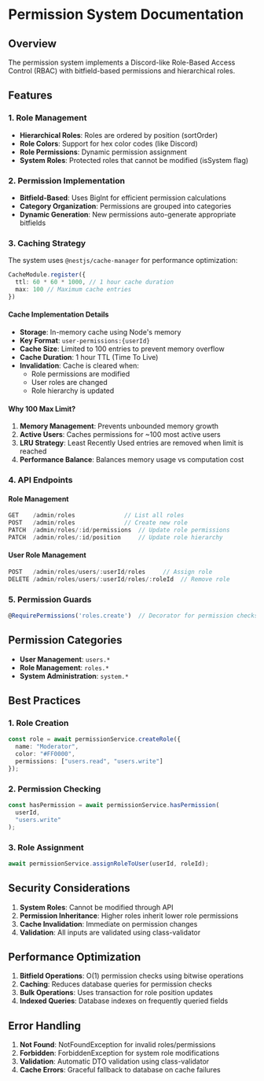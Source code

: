 # Permission System Documentation

## Overview
The permission system implements a Discord-like Role-Based Access Control (RBAC) with bitfield-based permissions and hierarchical roles.

## Features

### 1. Role Management
- **Hierarchical Roles**: Roles are ordered by position (sortOrder)
- **Role Colors**: Support for hex color codes (like Discord)
- **Role Permissions**: Dynamic permission assignment
- **System Roles**: Protected roles that cannot be modified (isSystem flag)

### 2. Permission Implementation
- **Bitfield-Based**: Uses BigInt for efficient permission calculations
- **Category Organization**: Permissions are grouped into categories
- **Dynamic Generation**: New permissions auto-generate appropriate bitfields

### 3. Caching Strategy
The system uses `@nestjs/cache-manager` for performance optimization:

```typescript
CacheModule.register({
  ttl: 60 * 60 * 1000, // 1 hour cache duration
  max: 100 // Maximum cache entries
})
```

#### Cache Implementation Details
- **Storage**: In-memory cache using Node's memory
- **Key Format**: `user-permissions:{userId}`
- **Cache Size**: Limited to 100 entries to prevent memory overflow
- **Cache Duration**: 1 hour TTL (Time To Live)
- **Invalidation**: Cache is cleared when:
  - Role permissions are modified
  - User roles are changed
  - Role hierarchy is updated

#### Why 100 Max Limit?
1. **Memory Management**: Prevents unbounded memory growth
2. **Active Users**: Caches permissions for ~100 most active users
3. **LRU Strategy**: Least Recently Used entries are removed when limit is reached
4. **Performance Balance**: Balances memory usage vs computation cost

### 4. API Endpoints

#### Role Management
```typescript
GET    /admin/roles              // List all roles
POST   /admin/roles              // Create new role
PATCH  /admin/roles/:id/permissions  // Update role permissions
PATCH  /admin/roles/:id/position     // Update role hierarchy
```

#### User Role Management
```typescript
POST   /admin/roles/users/:userId/roles     // Assign role
DELETE /admin/roles/users/:userId/roles/:roleId  // Remove role
```

### 5. Permission Guards
```typescript
@RequirePermissions('roles.create')  // Decorator for permission checks
```

## Permission Categories
- **User Management**: `users.*`
- **Role Management**: `roles.*`
- **System Administration**: `system.*`

## Best Practices

### 1. Role Creation
```typescript
const role = await permissionService.createRole({
  name: "Moderator",
  color: "#FF0000",
  permissions: ["users.read", "users.write"]
});
```

### 2. Permission Checking
```typescript
const hasPermission = await permissionService.hasPermission(
  userId,
  "users.write"
);
```

### 3. Role Assignment
```typescript
await permissionService.assignRoleToUser(userId, roleId);
```

## Security Considerations

1. **System Roles**: Cannot be modified through API
2. **Permission Inheritance**: Higher roles inherit lower role permissions
3. **Cache Invalidation**: Immediate on permission changes
4. **Validation**: All inputs are validated using class-validator

## Performance Optimization

1. **Bitfield Operations**: O(1) permission checks using bitwise operations
2. **Caching**: Reduces database queries for permission checks
3. **Bulk Operations**: Uses transaction for role position updates
4. **Indexed Queries**: Database indexes on frequently queried fields

## Error Handling

1. **Not Found**: NotFoundException for invalid roles/permissions
2. **Forbidden**: ForbiddenException for system role modifications
3. **Validation**: Automatic DTO validation using class-validator
4. **Cache Errors**: Graceful fallback to database on cache failures